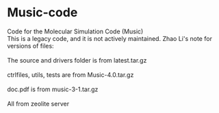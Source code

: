 # Music-code
Code for the Molecular Simulation Code (Music)
<br/>This is a legacy code, and it is not actively maintained. 
Zhao Li's note for versions of files:<br/>
<br/>The source and drivers folder is from latest.tar.gz<br/>
<br/>ctrlfiles, utils, tests are from Music-4.0.tar.gz<br/>
<br/>doc.pdf is from music-3-1.tar.gz<br/>
<br/>All from zeolite server<br/>
